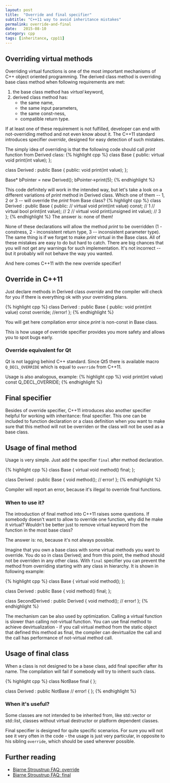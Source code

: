 ```yaml
---
layout: post
title:  "Override and final specifier"
subtitle: "C++11 way to avoid inheritance mistakes"
permalink: override-and-final
date:   2015-08-10
category: cpp
tags: [inheritance, cpp11]
---
```


## Overriding virtual methods

Overriding virtual functions is one of the most important mechanisms of C++ object oriented programming. The derived class method is overriding base class method when following requirements are met:
<ol>
	<li> the base class method has <em>virtual</em> keyword,</li>
	<li>derived class method has:
<ul>
	<li>the same name,</li>
	<li>the same input parameters,</li>
	<li>the same const-ness,</li>
	<li>compatible return type.</li>
</ul>
</li>
</ol>
If at least one of these requirement is not fulfilled, developer can end with not-overriding method and not even know about it. The C++11 standard introduces specifier <em>override</em>, designed for easy detection of such mistakes.

The simply idea of overriding is that the following code should call <em>print</em> function from Derived class:
{% highlight cpp %}
class Base
{
public:
    virtual void print(int value);
};

class Derived : public Base
{
public:
    void print(int value);
};

Base* bPointer = new Derived();
bPointer->print(5);
{% endhighlight %}

This code definitely will work in the intended way, but let's take a look on a different variations of <em>print</em> method in Derived class. Which one of them -- 1, 2 or 3 -- will override the <em>print</em> from Base class? 
{% highlight cpp %}
class Derived : public Base
{
public:
// virtual void print(int value) const;    // 1
// virtual bool print(int value);          // 2
// virtual void print(unsigned int value); // 3
};
{% endhighlight %}
The answer is: none of them!

None of these declarations will allow the method <em>print</em> to be overridden (1 - constness, 2 - inconsistent return type, 3 -- inconsistent parameter type). The same thing is if we forget to make <em>print</em> virtual in the Base class. All of these mistakes are easy to do but hard to catch. There are big chances that you will not get any warnings for such implementation. It's not incorrect -- but it probably will not behave the way you wanted.

And here comes C++11 with the new override specifier!

## Override in C++11
Just declare methods in Derived class *override* and the compiler will check for you if there is everything ok with your overriding plans.

{% highlight cpp %}
class Derived : public Base
{
public:
void print(int value) const override; //error!
};
{% endhighlight %}

You will get here compilation error since <em>print</em> is non-const in Base class.

This is how usage of override specifier provides you more safety and allows you to spot bugs early.

### Override equivalent for Qt
Qt is not lagging behind C++ standard. Since Qt5 there is available macro <code class="cpp plain">Q_DECL_OVERRIDE</code> which is equal to <code class="cpp plain">override</code> from C++11.

Usage is also analogous, example:
{% highlight cpp %}
void print(int value) const Q_DECL_OVERRIDE;
{% endhighlight %}


## Final specifier


Besides of override specifier, C++11 introduces also another specifier helpful for working with inheritance: final specifier. This one can be included to function declaration or a class definition when you want to make sure that this method will not be overriden or the class will not be used as a base class.

## Usage of final method

Usage is very simple. Just add the specifier `final` after method declaration.

{% highlight cpp %}
class Base
{
    virtual void method() final;
};

class Derived : public Base
{
    void method(); // error!
};
{% endhighlight %}

Compiler will report an error, because it's illegal to override final functions.

### When to use it?

The introduction of final method into C++11 raises some questions. If somebody doesn't want to allow to override one function, why did he make it virtual? Wouldn't be better just to remove virtual keyword from the function in the most base class?

The answer is: no, because it's not always possible.

Imagine that you own a base class with some virtual methods you want to override. You do so in class Derived; and from this point, the method should not be overriden in any other class. With `final` specifier you can prevent the method from overriding starting with any class in hierarchy. It is shown in following example:

{% highlight cpp %}
class Base
{
    virtual void method();
};

class Derived : public Base
{
    void method() final;
};

class SecondDerived : public Derived
{
    void method(); // error!
};
{% endhighlight %}

The mechanism can be also used by optimization. Calling a virtual function is slower than calling not-virtual function. You can use final method to achieve devirtualization - if you call virtual method from the static object that defined this method as final, the compiler can devirtualize the call and the call has performance of not-virtual method call.

## Usage of final class

When a class is not designed to be a base class, add final specifier after its name. The compilation will fail if somebody will try to inherit such class.

{% highlight cpp %}
class NotBase final
{
};

class Derived : public NotBase // error!
{
};
{% endhighlight %}

### When it's useful?

Some classes are not intended to be inherited from, like std::vector or std::list, classes without virtual destructor or platform dependent classes.

Final specifier is designed for quite specific scenarios. For sure you will not see it very often in the code - the usage is just very particular, in opposite to his sibling `override`, which should be used wherever possible.

## Further reading

+ <a href="http://www.stroustrup.com/C++11FAQ.html#override" target="_blank">Bjarne Stroustrup FAQ: override</a>
+ <a href="http://www.stroustrup.com/C++11FAQ.html#final" target="_blank">Bjarne Stroustrup FAQ: final</a>

